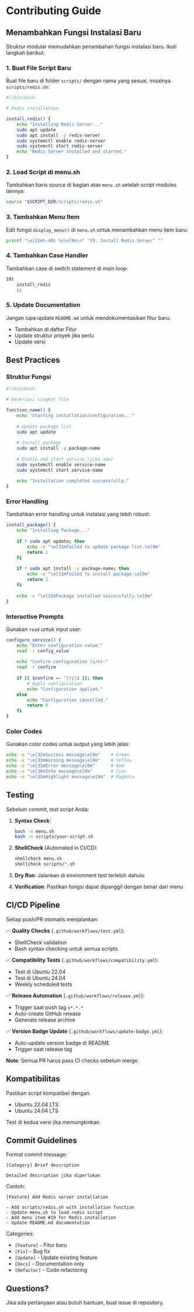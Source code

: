 # Contributing Guide

## Menambahkan Fungsi Instalasi Baru

Struktur modular memudahkan penambahan fungsi instalasi baru. Ikuti langkah berikut:

### 1. Buat File Script Baru

Buat file baru di folder `scripts/` dengan nama yang sesuai, misalnya `scripts/redis.sh`:

```bash
#!/bin/bash

# Redis installation

install_redis() {
    echo "Installing Redis Server..."
    sudo apt update
    sudo apt install -y redis-server
    sudo systemctl enable redis-server
    sudo systemctl start redis-server
    echo "Redis Server installed and started."
}
```

### 2. Load Script di menu.sh

Tambahkan baris source di bagian atas `menu.sh` setelah script modules lainnya:

```bash
source "$SCRIPT_DIR/scripts/redis.sh"
```

### 3. Tambahkan Menu Item

Edit fungsi `display_menu()` di `menu.sh` untuk menambahkan menu item baru:

```bash
printf "\e[32m%-40s %s\e[0m\n" "19. Install Redis Server" ""
```

### 4. Tambahkan Case Handler

Tambahkan case di switch statement di main loop:

```bash
19)
    install_redis
    ;;
```

### 5. Update Documentation

Jangan lupa update `README.md` untuk mendokumentasikan fitur baru:
- Tambahkan di daftar Fitur
- Update struktur proyek jika perlu
- Update versi

## Best Practices

### Struktur Fungsi

```bash
#!/bin/bash

# Deskripsi singkat file

function_name() {
    echo "Starting installation/configuration..."
    
    # Update package list
    sudo apt update
    
    # Install package
    sudo apt install -y package-name
    
    # Enable and start service (jika ada)
    sudo systemctl enable service-name
    sudo systemctl start service-name
    
    echo "Installation completed successfully."
}
```

### Error Handling

Tambahkan error handling untuk instalasi yang lebih robust:

```bash
install_package() {
    echo "Installing Package..."
    
    if ! sudo apt update; then
        echo -e "\e[31mFailed to update package list.\e[0m"
        return 1
    fi
    
    if ! sudo apt install -y package-name; then
        echo -e "\e[31mFailed to install package.\e[0m"
        return 1
    fi
    
    echo -e "\e[32mPackage installed successfully.\e[0m"
}
```

### Interactive Prompts

Gunakan `read` untuk input user:

```bash
configure_service() {
    echo "Enter configuration value:"
    read -r config_value
    
    echo "Confirm configuration (y/n):"
    read -r confirm
    
    if [[ $confirm =~ ^[Yy]$ ]]; then
        # Apply configuration
        echo "Configuration applied."
    else
        echo "Configuration cancelled."
        return 0
    fi
}
```

### Color Codes

Gunakan color codes untuk output yang lebih jelas:

```bash
echo -e "\e[32mSuccess message\e[0m"    # Green
echo -e "\e[33mWarning message\e[0m"    # Yellow
echo -e "\e[31mError message\e[0m"      # Red
echo -e "\e[36mInfo message\e[0m"       # Cyan
echo -e "\e[35mHighlight message\e[0m"  # Magenta
```

## Testing

Sebelum commit, test script Anda:

1. **Syntax Check**:
   ```bash
   bash -n menu.sh
   bash -n scripts/your-script.sh
   ```

2. **ShellCheck** (Automated in CI/CD):
   ```bash
   shellcheck menu.sh
   shellcheck scripts/*.sh
   ```

3. **Dry Run**: Jalankan di environment test terlebih dahulu

4. **Verification**: Pastikan fungsi dapat dipanggil dengan benar dari menu

## CI/CD Pipeline

Setiap push/PR otomatis menjalankan:

✅ **Quality Checks** (`.github/workflows/test.yml`):
- ShellCheck validation
- Bash syntax checking untuk semua scripts

✅ **Compatibility Tests** (`.github/workflows/compatibility.yml`):
- Test di Ubuntu 22.04
- Test di Ubuntu 24.04
- Weekly scheduled tests

✅ **Release Automation** (`.github/workflows/release.yml`):
- Trigger saat push tag `v*.*.*`
- Auto-create GitHub release
- Generate release archive

✅ **Version Badge Update** (`.github/workflows/update-badge.yml`):
- Auto-update version badge di README
- Trigger saat release tag

**Note**: Semua PR harus pass CI checks sebelum merge.

## Kompatibilitas

Pastikan script kompatibel dengan:
- Ubuntu 22.04 LTS
- Ubuntu 24.04 LTS

Test di kedua versi jika memungkinkan.

## Commit Guidelines

Format commit message:

```
[Category] Brief description

Detailed description jika diperlukan
```

Contoh:
```
[Feature] Add Redis server installation

- Add scripts/redis.sh with installation function
- Update menu.sh to load redis script
- Add menu item #19 for Redis installation
- Update README.md documentation
```

Categories:
- `[Feature]` - Fitur baru
- `[Fix]` - Bug fix
- `[Update]` - Update existing feature
- `[Docs]` - Documentation only
- `[Refactor]` - Code refactoring

## Questions?

Jika ada pertanyaan atau butuh bantuan, buat issue di repository.
